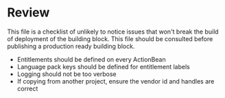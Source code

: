 # Review

This file is a checklist of unlikely to notice issues that won't break
the build of deployment of the building block. This file should be
consulted before publishing a production ready building block.

 - Entitlements should be defined on every ActionBean
 - Language pack keys should be defined for entitlement labels
 - Logging should not be too verbose
 - If copying from another project, ensure the vendor id and handles are correct
